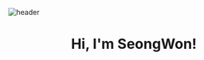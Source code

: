 ![header](https://capsule-render.vercel.app/api?type=waving&color=0:87CEFA,100:00FFFF&height=200&section=header&text=👋&fontSize=50&fontColor=ffffff)

<div align="center">
  <h1>Hi, I'm SeongWon!</h1>
</div>
